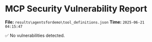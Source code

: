 # MCP Security Vulnerability Report
**File:** `results\agentsfordemo\tool_definitions.json`
**Time:** `2025-06-21 04:15:47`

✅ No vulnerabilities detected.